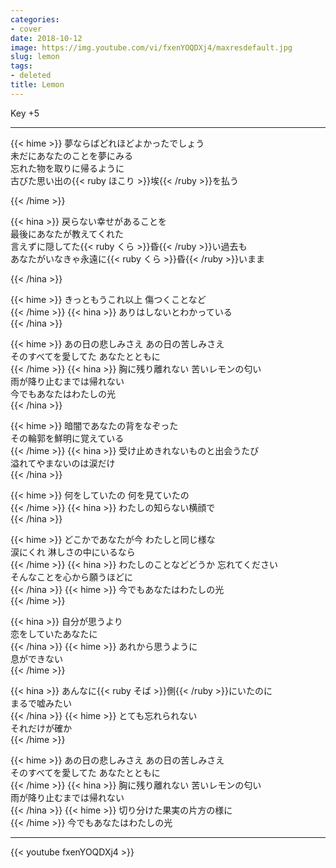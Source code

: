 ```yaml
---
categories:
- cover
date: 2018-10-12
image: https://img.youtube.com/vi/fxenYOQDXj4/maxresdefault.jpg
slug: lemon
tags:
- deleted
title: Lemon
---
```



Key +5

---

{{< hime >}}
夢ならばどれほどよかったでしょう  
未だにあなたのことを夢にみる  
忘れた物を取りに帰るように  
古びた思い出の{{< ruby ほこり >}}埃{{< /ruby >}}を払う  

{{< /hime >}}

{{< hina >}}
戻らない幸せがあることを  
最後にあなたが教えてくれた  
言えずに隠してた{{< ruby くら >}}昏{{< /ruby >}}い過去も  
あなたがいなきゃ永遠に{{< ruby くら >}}昏{{< /ruby >}}いまま  

{{< /hina >}}

{{< hime >}}
きっともうこれ以上 傷つくことなど  
{{< /hime >}}
{{< hina >}}
ありはしないとわかっている  
{{< /hina >}}

{{< hime >}}
あの日の悲しみさえ あの日の苦しみさえ  
そのすべてを愛してた あなたとともに  
{{< /hime >}}
{{< hina >}}
胸に残り離れない 苦いレモンの匂い  
雨が降り止むまでは帰れない  
今でもあなたはわたしの光  
{{< /hina >}}

{{< hime >}}
暗闇であなたの背をなぞった  
その輪郭を鮮明に覚えている  
{{< /hime >}}
{{< hina >}}
受け止めきれないものと出会うたび  
溢れてやまないのは涙だけ  
{{< /hina >}}

{{< hime >}}
何をしていたの 何を見ていたの  
{{< /hime >}}
{{< hina >}}
わたしの知らない横顔で  
{{< /hina >}}

{{< hime >}}
どこかであなたが今 わたしと同じ様な  
涙にくれ 淋しさの中にいるなら  
{{< /hime >}}
{{< hina >}}
わたしのことなどどうか 忘れてください  
そんなことを心から願うほどに  
{{< /hina >}}
{{< hime >}}
今でもあなたはわたしの光  
{{< /hime >}}

{{< hina >}}
自分が思うより  
恋をしていたあなたに  
{{< /hina >}}
{{< hime >}}
あれから思うように  
息ができない  
{{< /hime >}}

{{< hina >}}
あんなに{{< ruby そば >}}側{{< /ruby >}}にいたのに  
まるで嘘みたい  
{{< /hina >}}
{{< hime >}}
とても忘れられない  
それだけが確か  
{{< /hime >}}

{{< hime >}}
あの日の悲しみさえ あの日の苦しみさえ  
そのすべてを愛してた あなたとともに  
{{< /hime >}}
{{< hina >}}
胸に残り離れない 苦いレモンの匂い  
雨が降り止むまでは帰れない  
{{< /hina >}}
{{< hime >}}
切り分けた果実の片方の様に  
{{< /hime >}}
今でもあなたはわたしの光  

---

{{< youtube fxenYOQDXj4 >}}